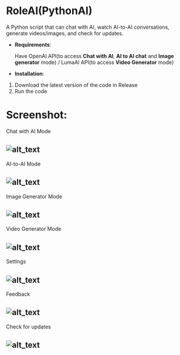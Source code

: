 # RoleAI(PythonAI)
A Python script that can chat with AI, watch AI-to-AI conversations, generate videos/images, and check for updates.
- **Requirements**:
  
  Have OpenAI API(to access **Chat with AI**, **AI to AI chat** and **Image generator** mode) / LumaAI API(to access **Video Generator** mode)
- **Installation**:
 1) Download the latest version of the code in Release
 2) Run the code

# Screenshot:

Chat with AI Mode

![alt_text](https://github.com/Ru4Ka-Python/PythonAI/blob/main/Chat%20with%20AI.png)
-
AI-to-AI Mode

![alt_text](https://github.com/Ru4Ka-Python/PythonAI/blob/main/AI-to-AI%20Chat.png)
-
Image Generator Mode

![alt_text](https://github.com/Ru4Ka-Python/PythonAI/blob/main/Image%20Generator.png)
-
Video Generator Mode

![alt_text](https://github.com/Ru4Ka-Python/PythonAI/blob/main/Video%20Generator.png)
-
Settings

![alt_text](https://github.com/Ru4Ka-Python/PythonAI/blob/main/Settings.png)
-
Feedback

![alt_text](https://github.com/Ru4Ka-Python/PythonAI/blob/main/Feedback.png)
-
Check for updates

![alt_text](https://github.com/Ru4Ka-Python/PythonAI/blob/main/Check%20for%20updates.png)
-
